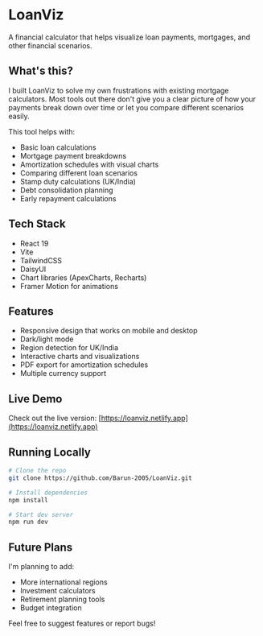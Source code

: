 # LoanViz

A financial calculator that helps visualize loan payments, mortgages, and other financial scenarios.

## What's this?

I built LoanViz to solve my own frustrations with existing mortgage calculators. Most tools out there don't give you a clear picture of how your payments break down over time or let you compare different scenarios easily.

This tool helps with:
- Basic loan calculations
- Mortgage payment breakdowns
- Amortization schedules with visual charts
- Comparing different loan scenarios
- Stamp duty calculations (UK/India)
- Debt consolidation planning
- Early repayment calculations

## Tech Stack

- React 19
- Vite
- TailwindCSS
- DaisyUI
- Chart libraries (ApexCharts, Recharts)
- Framer Motion for animations

## Features

- Responsive design that works on mobile and desktop
- Dark/light mode
- Region detection for UK/India
- Interactive charts and visualizations
- PDF export for amortization schedules
- Multiple currency support

## Live Demo

Check out the live version: [https://loanviz.netlify.app](https://loanviz.netlify.app)

## Running Locally

```bash
# Clone the repo
git clone https://github.com/Barun-2005/LoanViz.git

# Install dependencies
npm install

# Start dev server
npm run dev
```

## Future Plans

I'm planning to add:
- More international regions
- Investment calculators
- Retirement planning tools
- Budget integration

Feel free to suggest features or report bugs!
